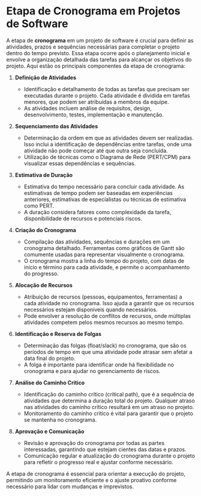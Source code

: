 # Etapa de Cronograma em Projetos de Software

A etapa de **cronograma** em um projeto de software é crucial para definir as atividades, prazos e sequências necessárias para completar o projeto dentro do tempo previsto. Essa etapa ocorre após o planejamento inicial e envolve a organização detalhada das tarefas para alcançar os objetivos do projeto. Aqui estão os principais componentes da etapa de cronograma:

1. **Definição de Atividades**
   - Identificação e detalhamento de todas as tarefas que precisam ser executadas durante o projeto. Cada atividade é dividida em tarefas menores, que podem ser atribuídas a membros da equipe.
   - As atividades incluem análise de requisitos, design, desenvolvimento, testes, implementação e manutenção.

2. **Sequenciamento das Atividades**
   - Determinação da ordem em que as atividades devem ser realizadas. Isso inclui a identificação de dependências entre tarefas, onde uma atividade não pode começar até que outra seja concluída.
   - Utilização de técnicas como o Diagrama de Rede (PERT/CPM) para visualizar essas dependências e sequências.

3. **Estimativa de Duração**
   - Estimativa do tempo necessário para concluir cada atividade. As estimativas de tempo podem ser baseadas em experiências anteriores, estimativas de especialistas ou técnicas de estimativa como PERT.
   - A duração considera fatores como complexidade da tarefa, disponibilidade de recursos e potenciais riscos.

4. **Criação do Cronograma**
   - Compilação das atividades, sequências e durações em um cronograma detalhado. Ferramentas como gráficos de Gantt são comumente usadas para representar visualmente o cronograma.
   - O cronograma mostra a linha do tempo do projeto, com datas de início e término para cada atividade, e permite o acompanhamento do progresso.

5. **Alocação de Recursos**
   - Atribuição de recursos (pessoas, equipamentos, ferramentas) a cada atividade no cronograma. Isso ajuda a garantir que os recursos necessários estejam disponíveis quando necessários.
   - Pode envolver a resolução de conflitos de recursos, onde múltiplas atividades competem pelos mesmos recursos ao mesmo tempo.

6. **Identificação e Reserva de Folgas**
   - Determinação das folgas (float/slack) no cronograma, que são os períodos de tempo em que uma atividade pode atrasar sem afetar a data final do projeto.
   - A folga é importante para identificar onde há flexibilidade no cronograma e para ajudar no gerenciamento de riscos.

7. **Análise do Caminho Crítico**
   - Identificação do caminho crítico (critical path), que é a sequência de atividades que determina a duração total do projeto. Qualquer atraso nas atividades do caminho crítico resultará em um atraso no projeto.
   - Monitoramento do caminho crítico é vital para garantir que o projeto se mantenha no cronograma.

8. **Aprovação e Comunicação**
   - Revisão e aprovação do cronograma por todas as partes interessadas, garantindo que estejam cientes das datas e prazos.
   - Comunicação regular e atualização do cronograma durante o projeto para refletir o progresso real e ajustar conforme necessário.

A etapa de cronograma é essencial para orientar a execução do projeto, permitindo um monitoramento eficiente e o ajuste proativo conforme necessário para lidar com mudanças e imprevistos.
